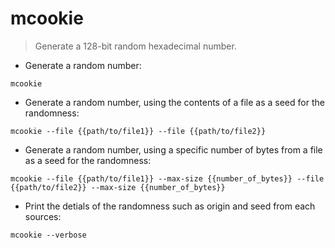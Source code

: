 # mcookie

> Generate a 128-bit random hexadecimal number.

- Generate a random number:

`mcookie`

- Generate a random number, using the contents of a file as a seed for the randomness:

`mcookie --file {{path/to/file1}} --file {{path/to/file2}}`

- Generate a random number, using a specific number of bytes from a file as a seed for the randomness:

`mcookie --file {{path/to/file1}} --max-size {{number_of_bytes}} --file {{path/to/file2}} --max-size {{number_of_bytes}}`

- Print the detials of the randomness such as origin and seed from each sources:

`mcookie --verbose`
